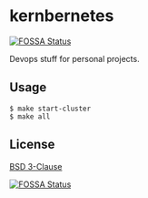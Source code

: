 # kernbernetes
[![FOSSA Status](https://app.fossa.io/api/projects/git%2Bgithub.com%2Fnvsio%2Fmake-kube.svg?type=shield)](https://app.fossa.io/projects/git%2Bgithub.com%2Fnvsio%2Fmake-kube?ref=badge_shield)


Devops stuff for personal projects.

## Usage

    $ make start-cluster
    $ make all

## License

[BSD 3-Clause](https://github.com/kern/kernbernetes/blob/master/LICENSE)


[![FOSSA Status](https://app.fossa.io/api/projects/git%2Bgithub.com%2Fnvsio%2Fmake-kube.svg?type=large)](https://app.fossa.io/projects/git%2Bgithub.com%2Fnvsio%2Fmake-kube?ref=badge_large)